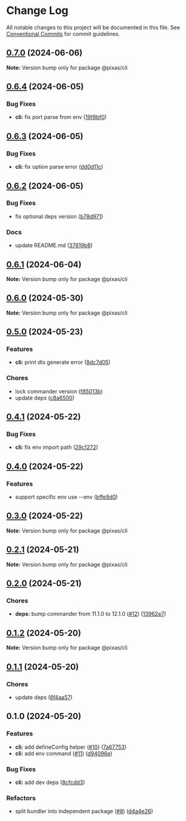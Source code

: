 # Change Log

All notable changes to this project will be documented in this file.
See [Conventional Commits](https://conventionalcommits.org) for commit guidelines.

## [0.7.0](https://github.com/kagawagao/pixas/compare/v0.6.4...v0.7.0) (2024-06-06)

**Note:** Version bump only for package @pixas/cli

## [0.6.4](https://github.com/kagawagao/pixas/compare/v0.6.3...v0.6.4) (2024-06-05)

### Bug Fixes

- **cli:** fix port parse from env ([19f8bf0](https://github.com/kagawagao/pixas/commit/19f8bf057ebac52e424a1f76c23b8c2140d541c6))

## [0.6.3](https://github.com/kagawagao/pixas/compare/v0.6.2...v0.6.3) (2024-06-05)

### Bug Fixes

- **cli:** fix option parse error ([dd0d11c](https://github.com/kagawagao/pixas/commit/dd0d11c3310d3499e815731ec1638f0db7f4ee29))

## [0.6.2](https://github.com/kagawagao/pixas/compare/v0.6.1...v0.6.2) (2024-06-05)

### Bug Fixes

- fix optional deps version ([b78d971](https://github.com/kagawagao/pixas/commit/b78d9710b403729a26902fead01dc68866aa04b5))

### Docs

- update README.md ([37619b8](https://github.com/kagawagao/pixas/commit/37619b82c4fdf1bf7ad7b23507bca079e1e60f5e))

## [0.6.1](https://github.com/kagawagao/pixas/compare/v0.6.0...v0.6.1) (2024-06-04)

**Note:** Version bump only for package @pixas/cli

## [0.6.0](https://github.com/kagawagao/pixas/compare/v0.5.0...v0.6.0) (2024-05-30)

**Note:** Version bump only for package @pixas/cli

## [0.5.0](https://github.com/kagawagao/pixas/compare/v0.4.1...v0.5.0) (2024-05-23)

### Features

- **cli:** print dts generate error ([8dc7d05](https://github.com/kagawagao/pixas/commit/8dc7d05e618e8dfdbeb93e3a2314479977e24603))

### Chores

- lock commander version ([f85013b](https://github.com/kagawagao/pixas/commit/f85013bc47163facbb50693d03c46017ca5a6936))
- update deps ([c8a6500](https://github.com/kagawagao/pixas/commit/c8a650086d50d4fca10dd2f85663e67d442a4a8a))

## [0.4.1](https://github.com/kagawagao/pixas/compare/v0.4.0...v0.4.1) (2024-05-22)

### Bug Fixes

- **cli:** fix env import path ([29c1272](https://github.com/kagawagao/pixas/commit/29c12727c6b62e0be62eff06f38ff41c42b6cca2))

## [0.4.0](https://github.com/kagawagao/pixas/compare/v0.3.0...v0.4.0) (2024-05-22)

### Features

- support specific env use --env ([bffe9d0](https://github.com/kagawagao/pixas/commit/bffe9d0b7675b12d4ee832c2c2595e6508ff9d67))

## [0.3.0](https://github.com/kagawagao/pixas/compare/v0.2.1...v0.3.0) (2024-05-22)

**Note:** Version bump only for package @pixas/cli

## [0.2.1](https://github.com/kagawagao/pixas/compare/v0.2.0...v0.2.1) (2024-05-21)

**Note:** Version bump only for package @pixas/cli

## [0.2.0](https://github.com/kagawagao/pixas/compare/v0.1.2...v0.2.0) (2024-05-21)

### Chores

- **deps:** bump commander from 11.1.0 to 12.1.0 ([#12](https://github.com/kagawagao/pixas/issues/12)) ([13962e7](https://github.com/kagawagao/pixas/commit/13962e74e2a7e3bf455af2684e745a9aa5863f59))

## [0.1.2](https://github.com/kagawagao/pixas/compare/v0.1.1...v0.1.2) (2024-05-20)

**Note:** Version bump only for package @pixas/cli

## [0.1.1](https://github.com/kagawagao/pixas/compare/v0.1.0...v0.1.1) (2024-05-20)

### Chores

- update deps ([6f4aa57](https://github.com/kagawagao/pixas/commit/6f4aa57d0dc1d26a324b78e66c13a62560b1b600))

## 0.1.0 (2024-05-20)

### Features

- **cli:** add defineConfig helper ([#10](https://github.com/kagawagao/pixas/issues/10)) ([7a67753](https://github.com/kagawagao/pixas/commit/7a67753e4a754dd2f83b4e6b4db13f9836786e9b))
- **cli:** add env command ([#11](https://github.com/kagawagao/pixas/issues/11)) ([d94096e](https://github.com/kagawagao/pixas/commit/d94096eacef06699890cb78301d9c6abc3e2fe61))

### Bug Fixes

- **cli:** add dev deps ([8cfcdd3](https://github.com/kagawagao/pixas/commit/8cfcdd3c0401a665ad484fb0d6ff122ebc73ffa8))

### Refactors

- split bundler into independent package ([#8](https://github.com/kagawagao/pixas/issues/8)) ([d4a4e26](https://github.com/kagawagao/pixas/commit/d4a4e267d0dc96799df3d4ff90871ae52d5d3fc6))
